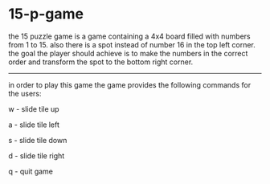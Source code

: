# 15-p-game


the 15 puzzle game is a game containing a 4x4 board filled
with numbers from 1 to 15. also there is a spot instead of number
16 in the top left corner. the goal the player should achieve is
to make the numbers in the correct order and transform the
spot to the bottom right corner.

___

in order to play this game the game provides the following
commands for the users:

w - slide tile up

a - slide tile left

s - slide tile down

d - slide tile right

q - quit game





